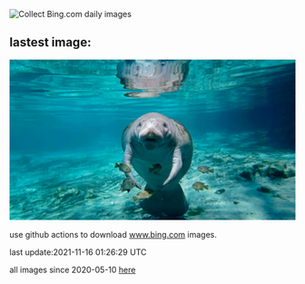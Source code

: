 ![Collect Bing.com daily images](https://github.com/counter2015/bing-daily-images/workflows/Collect%20Bing.com%20daily%20images/badge.svg)
## lastest image:
![](images/FloridaManatee.jpg)

use github actions to download www.bing.com images.

last update:2021-11-16 01:26:29 UTC

all images since 2020-05-10 [here](https://github.com/counter2015/bing-daily-images/tree/master/images) 
